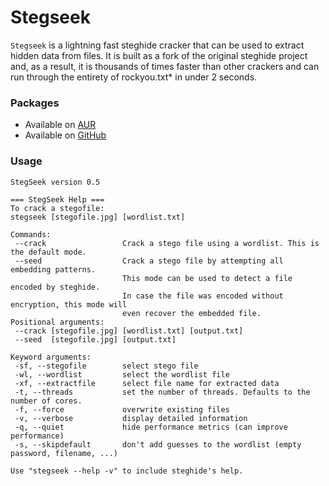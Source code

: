 # Stegseek
`Stegseek` is a lightning fast steghide cracker that can be used to extract hidden data from files. It is built as a fork of the original steghide project and, as a result, it is thousands of times faster than other crackers and can run through the entirety of rockyou.txt* in under 2 seconds.


### Packages
* Available on [AUR](https://aur.archlinux.org/packages/stegseek/)
* Available on [GitHub](https://github.com/RickdeJager/stegseek)


### Usage
```
StegSeek version 0.5

=== StegSeek Help ===
To crack a stegofile:
stegseek [stegofile.jpg] [wordlist.txt]

Commands:
 --crack                 Crack a stego file using a wordlist. This is the default mode.
 --seed                  Crack a stego file by attempting all embedding patterns.
                         This mode can be used to detect a file encoded by steghide.
                         In case the file was encoded without encryption, this mode will
                         even recover the embedded file.
Positional arguments:
 --crack [stegofile.jpg] [wordlist.txt] [output.txt]
 --seed  [stegofile.jpg] [output.txt]

Keyword arguments:
 -sf, --stegofile        select stego file
 -wl, --wordlist         select the wordlist file
 -xf, --extractfile      select file name for extracted data
 -t, --threads           set the number of threads. Defaults to the number of cores.
 -f, --force             overwrite existing files
 -v, --verbose           display detailed information
 -q, --quiet             hide performance metrics (can improve performance)
 -s, --skipdefault       don't add guesses to the wordlist (empty password, filename, ...)

Use "stegseek --help -v" to include steghide's help.
```
